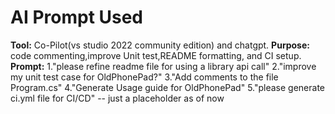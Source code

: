 # AI Prompt Used

**Tool:**  Co-Pilot(vs studio 2022 community edition) and chatgpt.
**Purpose:** code commenting,improve Unit test,README formatting, and CI setup.  
**Prompt:**
1."please refine readme file for using a library api call"
2."improve my unit test case for OldPhonePad?"
3."Add comments to the file Program.cs"
4."Generate Usage guide for OldPhonePad"
5."please generate ci.yml file for CI/CD" -- just a placeholder as of now
